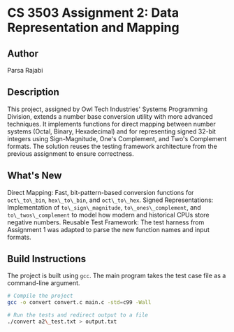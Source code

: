 # CS 3503 Assignment 2: Data Representation and Mapping

## Author
Parsa Rajabi

## Description
This project, assigned by Owl Tech Industries' Systems Programming Division, extends a number base conversion utility with more advanced techniques. It implements functions for direct mapping between number systems (Octal, Binary, Hexadecimal) and for representing signed 32-bit integers using Sign-Magnitude, One's Complement, and Two's Complement formats. The solution reuses the testing framework architecture from the previous assignment to ensure correctness.

## What's New
Direct Mapping: Fast, bit-pattern-based conversion functions for `oct\_to\_bin`, `hex\_to\_bin`, and `oct\_to\_hex`.
Signed Representations: Implementation of `to\_sign\_magnitude`, `to\_ones\_complement`, and `to\_twos\_complement` to model how modern and historical CPUs store negative numbers.
Reusable Test Framework: The test harness from Assignment 1 was adapted to parse the new function names and input formats.


## Build Instructions
The project is built using `gcc`. The main program takes the test case file as a command-line argument.


```bash
# Compile the project
gcc -o convert convert.c main.c -std=c99 -Wall

# Run the tests and redirect output to a file
./convert a2\_test.txt > output.txt

